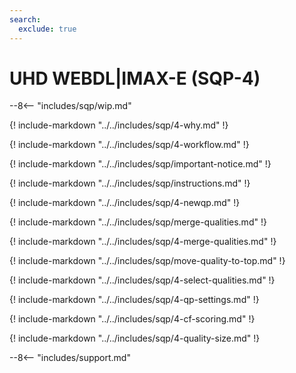 ```yaml
---
search:
  exclude: true
---
```


# UHD WEBDL|IMAX-E (SQP-4)

<meta name="robots" content="noindex, noarchive, nofollow" />

--8<-- "includes/sqp/wip.md"

{! include-markdown "../../includes/sqp/4-why.md" !}

{! include-markdown "../../includes/sqp/4-workflow.md" !}

{! include-markdown "../../includes/sqp/important-notice.md" !}

{! include-markdown "../../includes/sqp/instructions.md" !}

{! include-markdown "../../includes/sqp/4-newqp.md" !}

{! include-markdown "../../includes/sqp/merge-qualities.md" !}

{! include-markdown "../../includes/sqp/4-merge-qualities.md" !}

{! include-markdown "../../includes/sqp/move-quality-to-top.md" !}

{! include-markdown "../../includes/sqp/4-select-qualities.md" !}

{! include-markdown "../../includes/sqp/4-qp-settings.md" !}

{! include-markdown "../../includes/sqp/4-cf-scoring.md" !}

{! include-markdown "../../includes/sqp/4-quality-size.md" !}

--8<-- "includes/support.md"
